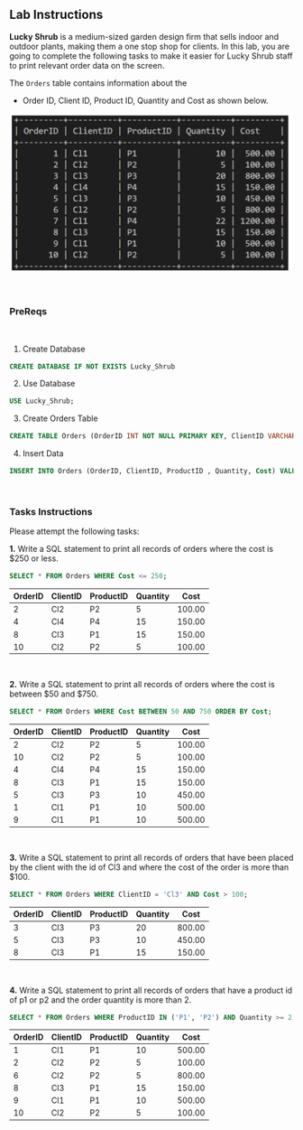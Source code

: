## Lab Instructions
**Lucky Shrub** is a medium-sized garden design firm that sells indoor and outdoor plants, making them a one stop shop for clients. In this lab, you are going to complete the following tasks to make it easier for Lucky Shrub staff to print relevant order data on the screen.

The `Orders` table contains information about the 
* Order ID, Client ID, Product ID, Quantity and Cost as shown below.

![Filtering Lab Table](images/filter_lab_1.png)

<br>

### **PreReqs**

<br>

1. Create Database
```sql
CREATE DATABASE IF NOT EXISTS Lucky_Shrub
```
2. Use Database
```sql
USE Lucky_Shrub;
```
3. Create Orders Table
```sql
CREATE TABLE Orders (OrderID INT NOT NULL PRIMARY KEY, ClientID VARCHAR(10), ProductID VARCHAR(10), Quantity INT, Cost DECIMAL(6, 2))
```
4. Insert Data
```sql
INSERT INTO Orders (OrderID, ClientID, ProductID , Quantity, Cost) VALUES (1, "Cl1", "P1", 10, 500), (2, "Cl2", "P2", 5, 100), (3, "Cl3", "P3", 20, 800), (4, "Cl4", "P4", 15, 150), (5, "Cl3", "P3", 10, 450), (6, "Cl2", "P2", 5, 800), (7, "Cl1", "P4", 22, 1200), (8, "Cl3", "P1", 15, 150), (9, "Cl1", "P1", 10, 500), (10, "Cl2", "P2", 5, 100);
```

<br>

### **Tasks Instructions**
Please attempt the following tasks:

**1.** Write a SQL statement to print all records of orders where the cost is $250 or less.
```sql
SELECT * FROM Orders WHERE Cost <= 250;
```
| OrderID | ClientID | ProductID | Quantity | Cost   |
|-----|-----|-----|-----|-----|
|       2 | Cl2      | P2        |        5 | 100.00 |
|       4 | Cl4      | P4        |       15 | 150.00 |
|       8 | Cl3      | P1        |       15 | 150.00 |
|      10 | Cl2      | P2        |        5 | 100.00 |

<br>

**2.** Write a SQL statement to print all records of orders where the cost is between $50 and $750. 
```sql
SELECT * FROM Orders WHERE Cost BETWEEN 50 AND 750 ORDER BY Cost;
```
| OrderID | ClientID | ProductID | Quantity | Cost   |
|---------|----------|-----------|----------|--------|
|       2 | Cl2      | P2        |        5 | 100.00 |
|      10 | Cl2      | P2        |        5 | 100.00 |
|       4 | Cl4      | P4        |       15 | 150.00 |
|       8 | Cl3      | P1        |       15 | 150.00 |
|       5 | Cl3      | P3        |       10 | 450.00 |
|       1 | Cl1      | P1        |       10 | 500.00 |
|       9 | Cl1      | P1        |       10 | 500.00 |

<br>

**3.** Write a SQL statement to print all records of orders that have been placed by the client with the id of Cl3 and where the cost of the order is more than $100.
```sql
SELECT * FROM Orders WHERE ClientID = 'Cl3' AND Cost > 100;
```

| OrderID | ClientID | ProductID | Quantity | Cost   |
|---------|----------|-----------|----------|--------|
|       3 | Cl3      | P3        |       20 | 800.00 |
|       5 | Cl3      | P3        |       10 | 450.00 |
|       8 | Cl3      | P1        |       15 | 150.00 |

<br>

**4.** Write a SQL statement to print all records of orders that have a product id of p1 or p2 and the order quantity is more than 2.
```sql
SELECT * FROM Orders WHERE ProductID IN ('P1', 'P2') AND Quantity >= 2;
```

| OrderID | ClientID | ProductID | Quantity | Cost   |
|---------|----------|-----------|----------|--------|
|       1 | Cl1      | P1        |       10 | 500.00 |
|       2 | Cl2      | P2        |        5 | 100.00 |
|       6 | Cl2      | P2        |        5 | 800.00 |
|       8 | Cl3      | P1        |       15 | 150.00 |
|       9 | Cl1      | P1        |       10 | 500.00 |
|      10 | Cl2      | P2        |        5 | 100.00 |
